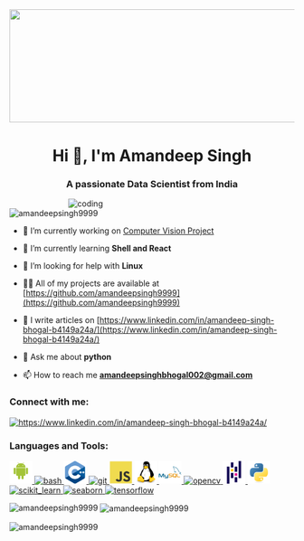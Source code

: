 
<img id="imag" width="1000" height="200" src="https://i.giphy.com/media/v1.Y2lkPTc5MGI3NjExNnM0dTlyOHN6bzk1bzA3N3RjcWVuMngzcmd3ZjF0cmR3d2FsOHh5aSZlcD12MV9pbnRlcm5hbF9naWZfYnlfaWQmY3Q9Zw/ohONS2y8GTDoI/giphy.gif" alt="">

<h1 align="center">Hi 👋, I'm Amandeep Singh</h1>
<h3 align="center">A passionate Data Scientist from India</h3>
    <img width="400" align="right" src="https://i.giphy.com/media/v1.Y2lkPTc5MGI3NjExbWgwOWJsb3I3ZzE1YTJpdjFjazNieXZneWQ4dXNvNHNud29vcmFseSZlcD12MV9pbnRlcm5hbF9naWZfYnlfaWQmY3Q9Zw/wwg1suUiTbCY8H8vIA/giphy-downsized-large.gif" alt="coding">


<p align="left"> <img src="https://komarev.com/ghpvc/?username=amandeepsingh9999&label=Profile%20views&color=0e75b6&style=flat" alt="amandeepsingh9999" /> </p>

- 🔭 I’m currently working on [Computer Vision Project](https://github.com/amandeepsingh9999/Action_Detection_on_Sign_Language)

- 🌱 I’m currently learning **Shell and React**

- 🤝 I’m looking for help with **Linux**

- 👨‍💻 All of my projects are available at [https://github.com/amandeepsingh9999](https://github.com/amandeepsingh9999)

- 📝 I write articles on [https://www.linkedin.com/in/amandeep-singh-bhogal-b4149a24a/](https://www.linkedin.com/in/amandeep-singh-bhogal-b4149a24a/)

- 💬 Ask me about **python**

- 📫 How to reach me **amandeepsinghbhogal002@gmail.com**

<h3 align="left">Connect with me:</h3>
<p align="left">
<a href="https://linkedin.com/in/https://www.linkedin.com/in/amandeep-singh-bhogal-b4149a24a/" target="blank"><img align="center" src="https://raw.githubusercontent.com/rahuldkjain/github-profile-readme-generator/master/src/images/icons/Social/linked-in-alt.svg" alt="https://www.linkedin.com/in/amandeep-singh-bhogal-b4149a24a/" height="30" width="40" /></a>
</p>

<h3 align="left">Languages and Tools:</h3>
<p align="left"> <a href="https://developer.android.com" target="_blank" rel="noreferrer"> <img src="https://raw.githubusercontent.com/devicons/devicon/master/icons/android/android-original-wordmark.svg" alt="android" width="40" height="40"/> </a> <a href="https://www.gnu.org/software/bash/" target="_blank" rel="noreferrer"> <img src="https://www.vectorlogo.zone/logos/gnu_bash/gnu_bash-icon.svg" alt="bash" width="40" height="40"/> </a> <a href="https://www.w3schools.com/cpp/" target="_blank" rel="noreferrer"> <img src="https://raw.githubusercontent.com/devicons/devicon/master/icons/cplusplus/cplusplus-original.svg" alt="cplusplus" width="40" height="40"/> </a> <a href="https://git-scm.com/" target="_blank" rel="noreferrer"> <img src="https://www.vectorlogo.zone/logos/git-scm/git-scm-icon.svg" alt="git" width="40" height="40"/> </a> <a href="https://developer.mozilla.org/en-US/docs/Web/JavaScript" target="_blank" rel="noreferrer"> <img src="https://raw.githubusercontent.com/devicons/devicon/master/icons/javascript/javascript-original.svg" alt="javascript" width="40" height="40"/> </a> <a href="https://www.linux.org/" target="_blank" rel="noreferrer"> <img src="https://raw.githubusercontent.com/devicons/devicon/master/icons/linux/linux-original.svg" alt="linux" width="40" height="40"/> </a> <a href="https://www.mysql.com/" target="_blank" rel="noreferrer"> <img src="https://raw.githubusercontent.com/devicons/devicon/master/icons/mysql/mysql-original-wordmark.svg" alt="mysql" width="40" height="40"/> </a> <a href="https://opencv.org/" target="_blank" rel="noreferrer"> <img src="https://www.vectorlogo.zone/logos/opencv/opencv-icon.svg" alt="opencv" width="40" height="40"/> </a> <a href="https://pandas.pydata.org/" target="_blank" rel="noreferrer"> <img src="https://raw.githubusercontent.com/devicons/devicon/2ae2a900d2f041da66e950e4d48052658d850630/icons/pandas/pandas-original.svg" alt="pandas" width="40" height="40"/> </a> <a href="https://www.python.org" target="_blank" rel="noreferrer"> <img src="https://raw.githubusercontent.com/devicons/devicon/master/icons/python/python-original.svg" alt="python" width="40" height="40"/> </a> <a href="https://scikit-learn.org/" target="_blank" rel="noreferrer"> <img src="https://upload.wikimedia.org/wikipedia/commons/0/05/Scikit_learn_logo_small.svg" alt="scikit_learn" width="40" height="40"/> </a> <a href="https://seaborn.pydata.org/" target="_blank" rel="noreferrer"> <img src="https://seaborn.pydata.org/_images/logo-mark-lightbg.svg" alt="seaborn" width="40" height="40"/> </a> <a href="https://www.tensorflow.org" target="_blank" rel="noreferrer"> <img src="https://www.vectorlogo.zone/logos/tensorflow/tensorflow-icon.svg" alt="tensorflow" width="40" height="40"/> </a> </p>

<p><img align="left" src="https://github-readme-stats.vercel.app/api/top-langs?username=amandeepsingh9999&show_icons=true&locale=en&layout=compact" alt="amandeepsingh9999" /></p>

<p>&nbsp;<img align="center" src="https://github-readme-stats.vercel.app/api?username=amandeepsingh9999&show_icons=true&locale=en" alt="amandeepsingh9999" /></p>

<p><img align="center" src="https://github-readme-streak-stats.herokuapp.com/?user=amandeepsingh9999&" alt="amandeepsingh9999" /></p>
